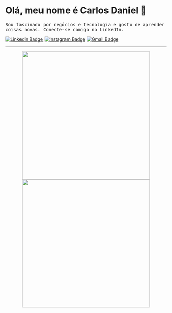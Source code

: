 <h1> Olá, meu nome é Carlos Daniel 👋 </h1>

<p>
  <samp>Sou fascinado por negócios e tecnologia e gosto de aprender coisas novas. Conecte-se comigo no LinkedIn.
  </samp>

  [![Linkedin Badge](https://img.shields.io/badge/-LinkedIn-blue?style=flat-square&logo=Linkedin&logoColor=white&link=https://www.linkedin.com/in/carlos-daniel-de-queiroz-lima/)](https://www.linkedin.com/in/carlos-daniel-de-queiroz-lima)
  [![Instagram Badge](https://img.shields.io/badge/-Instagram-e4405f?style=flat-square&logo=Instagram&logoColor=white&link=https://www.instagram.com/carlosdqlima/)](https://www.instagram.com/carlosdqlima)
  [![Gmail Badge](https://img.shields.io/badge/-Gmail-d14836?style=flat-square&logo=Gmail&logoColor=white&link=mail@carlos.dq.lima@gmail.com)](mailto:mail@carlos.dq.lima@gmail.com)
  
---

<p align="center">
  <img src="https://github-readme-stats.vercel.app/api?username=carlosdqlima&show_icons=true&theme=bear" width="400">
  <img src="https://github-readme-streak-stats.herokuapp.com?user=carlosdqlima&theme=dark&hide_border=true" width="400">
</p>
